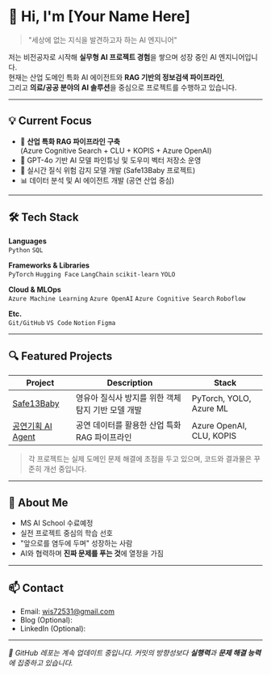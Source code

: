 # 👋 Hi, I'm [Your Name Here]

> "세상에 없는 지식을 발견하고자 하는 AI 엔지니어"

저는 비전공자로 시작해 **실무형 AI 프로젝트 경험**을 쌓으며 성장 중인 AI 엔지니어입니다.  
현재는 산업 도메인 특화 AI 에이전트와 **RAG 기반의 정보검색 파이프라인**,  
그리고 **의료/공공 분야의 AI 솔루션**을 중심으로 프로젝트를 수행하고 있습니다.

---

## 💡 Current Focus

- 🎯 **산업 특화 RAG 파이프라인 구축**  
  (Azure Cognitive Search + CLU + KOPIS + Azure OpenAI)
- 🧠 GPT-4o 기반 AI 모델 파인튜닝 및 도우미 벡터 저장소 운영
- 🧪 실시간 질식 위험 감지 모델 개발 (Safe13Baby 프로젝트)
- 📊 데이터 분석 및 AI 에이전트 개발 (공연 산업 중심)

---

## 🛠 Tech Stack

**Languages**  
`Python` `SQL`

**Frameworks & Libraries**  
`PyTorch` `Hugging Face` `LangChain` `scikit-learn` `YOLO`

**Cloud & MLOps**  
`Azure Machine Learning` `Azure OpenAI` `Azure Cognitive Search` `Roboflow`

**Etc.**  
`Git/GitHub` `VS Code` `Notion` `Figma`

---

## 🔍 Featured Projects

| Project | Description | Stack |
|--------|-------------|-------|
| [Safe13Baby](https://github.com/SafeBabyAI/MakeModel) | 영유아 질식사 방지를 위한 객체 탐지 기반 모델 개발 | PyTorch, YOLO, Azure ML |
| [공연기획 AI Agent](https://github.com/AIM-Artificial-Intelligence-Momentum/RAG) | 공연 데이터를 활용한 산업 특화 RAG 파이프라인 | Azure OpenAI, CLU, KOPIS |


> 각 프로젝트는 실제 도메인 문제 해결에 초점을 두고 있으며, 코드와 결과물은 꾸준히 개선 중입니다.

---

## 🌱 About Me

- MS AI School 수료예정
- 실전 프로젝트 중심의 학습 선호
- "앞으로를 염두에 두며" 성장하는 사람
- AI와 협력하며 **진짜 문제를 푸는 것**에 열정을 가짐

---

## 📫 Contact

- Email: wis72531@gmail.com 
- Blog (Optional): 
- LinkedIn (Optional):

---

_🚧 GitHub 레포는 계속 업데이트 중입니다. 커밋의 방향성보다 **실행력**과 **문제 해결 능력**에 집중하고 있습니다._

